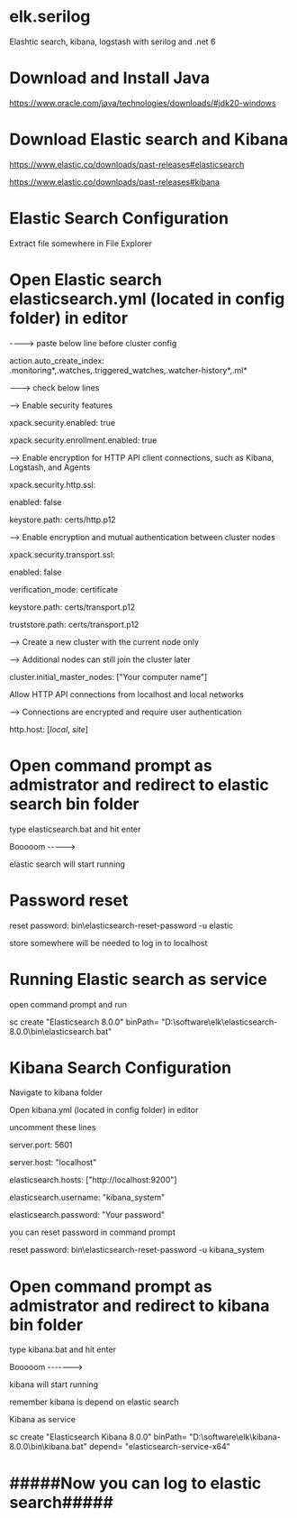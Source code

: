 # elk.serilog
Elashtic search, kibana, logstash with serilog and .net 6

# Download and Install Java 
https://www.oracle.com/java/technologies/downloads/#jdk20-windows

# Download Elastic search and Kibana 
https://www.elastic.co/downloads/past-releases#elasticsearch

https://www.elastic.co/downloads/past-releases#kibana

# Elastic Search Configuration 
Extract file somewhere in File Explorer

# Open Elastic search elasticsearch.yml (located in config folder) in editor
----> paste below line before cluster config

action.auto_create_index: .monitoring*,.watches,.triggered_watches,.watcher-history*,.ml*

---> check below lines

--> Enable security features

xpack.security.enabled: true

xpack.security.enrollment.enabled: true

--> Enable encryption for HTTP API client connections, such as Kibana, Logstash, and Agents

xpack.security.http.ssl:

  enabled: false
  
  keystore.path: certs/http.p12

--> Enable encryption and mutual authentication between cluster nodes

xpack.security.transport.ssl:

  enabled: false
  
  verification_mode: certificate
  
  keystore.path: certs/transport.p12
  
  truststore.path: certs/transport.p12
  
--> Create a new cluster with the current node only

--> Additional nodes can still join the cluster later

cluster.initial_master_nodes: ["Your computer name"]

Allow HTTP API connections from localhost and local networks

--> Connections are encrypted and require user authentication

http.host: [_local_, _site_]

# Open command prompt as admistrator and redirect to elastic search bin folder

type elasticsearch.bat and hit enter

Booooom ----->

elastic search will start running

# Password reset 

reset password: bin\elasticsearch-reset-password -u elastic

store somewhere will be needed to log in to localhost

# Running Elastic search as service

open command prompt and run

sc create "Elasticsearch 8.0.0" binPath= "D:\software\elk\elasticsearch-8.0.0\bin\elasticsearch.bat"



# Kibana Search Configuration
Navigate to kibana folder 

Open kibana.yml (located in config folder) in editor

uncomment these lines

  server.port: 5601
  
  server.host: "localhost"
  
  elasticsearch.hosts: ["http://localhost:9200"]
  
  elasticsearch.username: "kibana_system"
  
  elasticsearch.password: "Your password"

you can reset password in command prompt

reset password: bin\elasticsearch-reset-password -u kibana_system

# Open command prompt as admistrator and redirect to kibana bin folder

type kibana.bat and hit enter

Booooom ------->

kibana will start running

remember kibana is depend on elastic search

Kibana as service

sc create "Elasticsearch Kibana 8.0.0" binPath= "D:\software\elk\kibana-8.0.0\bin\kibana.bat" depend= "elasticsearch-service-x64" 


# #####Now you can log to elastic search#####
